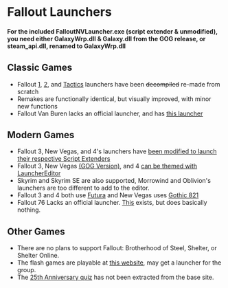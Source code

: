 # Fallout Launchers
#### For the included FalloutNVLauncher.exe (script extender & unmodified), you need either GalaxyWrp.dll & Galaxy.dll from the GOG release, or steam_api.dll, renamed to GalaxyWrp.dll
## Classic Games
- Fallout [1](https://github.com/kran27/FalloutLaunchers/tree/main/FalloutLauncher), [2](https://github.com/kran27/FalloutLaunchers/tree/main/Fallout2Launcher), and [Tactics](https://github.com/kran27/FalloutLaunchers/tree/main/TacticsLauncher) launchers have been ~~decompiled~~ re-made from scratch
- Remakes are functionally identical, but visually improved, with minor new functions
- Fallout Van Buren lacks an official launcher, and has [this launcher](https://github.com/kran27/VanBurenLauncher)
## Modern Games
- Fallout 3, New Vegas, and 4's launchers have [been modified to launch their respective Script Extenders](https://github.com/kran27/FalloutLaunchers/tree/main/Script%20Extender%20Launchers)
- Fallout 3, New Vegas [(GOG Version)](https://github.com/kran27/FalloutLaunchers/tree/main/FalloutNVLauncher), and 4 [can be themed with LauncherEditor](https://github.com/kran27/FalloutLaunchers/tree/main/LauncherEditor)
- Skyrim and Skyrim SE are also supported, Morrowind and Oblivion's launchers are too different to add to the editor.
- Fallout 3 and 4 both use [Futura](https://www.myfonts.com/collections/futura-nv-font-linotype) and New Vegas uses [Gothic 821](https://www.myfonts.com/collections/gothic-821-font-bitstream)
- Fallout 76 Lacks an official launcher. [This](https://github.com/kran27/Fallout76Launcher) exists, but does basically nothing.
## Other Games
- There are no plans to support Fallout: Brotherhood of Steel, Shelter, or Shelter Online.
- The flash games are playable at [this website](https://fallout_archive.keybase.pub/), may get a launcher for the group.
- The [25th Anniversary quiz](https://fallout25.com/) has not been extracted from the base site.
